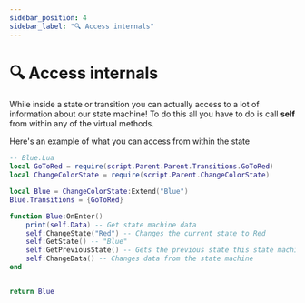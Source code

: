 ```yaml
---
sidebar_position: 4
sidebar_label: "🔍 Access internals"
---
```


# 🔍 Access internals

While inside a state or transition you can actually access to a lot of information about our state machine!
To do this all you have to do is call **self** from within any of the virtual methods.

Here's an example of what you can access from within the state
```lua
-- Blue.Lua
local GoToRed = require(script.Parent.Parent.Transitions.GoToRed)
local ChangeColorState = require(script.Parent.ChangeColorState)

local Blue = ChangeColorState:Extend("Blue")
Blue.Transitions = {GoToRed}

function Blue:OnEnter()
    print(self.Data) -- Get state machine data
    self:ChangeState("Red") -- Changes the current state to Red
    self:GetState() -- "Blue"
    self:GetPreviousState() -- Gets the previous state this state machine was in before Blue
    self:ChangeData() -- Changes data from the state machine
end


return Blue
```